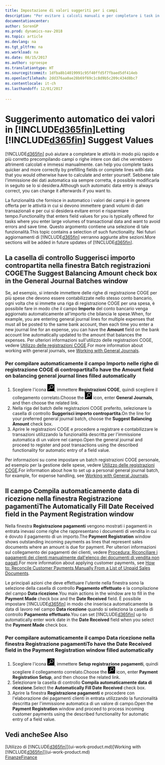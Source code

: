 ```yaml
---
title: Impostazione di valori suggeriti per i campi
description: "Per evitare i calcoli manuali e per completare i task in modo rapido e accurato, è possibile impostare l'immissione automatica dei dati in modo che Dynamics NAV compili i campi selezionati."
documentationcenter: 
author: SorenGP
ms.prod: dynamics-nav-2018
ms.topic: article
ms.devlang: na
ms.tgt_pltfrm: na
ms.workload: na
ms.date: 08/15/2017
ms.author: sgroespe
ms.translationtype: HT
ms.sourcegitcommit: 1dfba8b14019991c95f40ffd5f7fbaed5df414eb
ms.openlocfilehash: 2dd376aa0ae28b69f69c1c8d9b5c209c434d8bc7
ms.contentlocale: it-ch
ms.lasthandoff: 12/01/2017

---
```

# <a name="letting-included365finincludesd365finmdmd-suggest-values"></a><span data-ttu-id="3701b-103">Suggerimento automatico dei valori in [!INCLUDE[d365fin](includes/d365fin_md.md)]</span><span class="sxs-lookup"><span data-stu-id="3701b-103">Letting [!INCLUDE[d365fin](includes/d365fin_md.md)] Suggest Values</span></span>
[!INCLUDE[d365fin](includes/d365fin_md.md)]<span data-ttu-id="3701b-104"> può aiutare a completare le attività in modo più rapido e più corretto precompilando campi o righe intere con dati che verrebbero altrimenti calcolati e immessi manualmente.</span><span class="sxs-lookup"><span data-stu-id="3701b-104"> can help you complete tasks quicker and more correctly by prefilling fields or complete lines with data that you would otherwise have to calculate and enter yourself.</span></span> <span data-ttu-id="3701b-105">Sebbene tale l'immissione dei dati automatica sia sempre corretta, è possibile modificarla in seguito se lo si desidera.</span><span class="sxs-lookup"><span data-stu-id="3701b-105">Although such automatic data entry is always correct, you can change it afterwards if you want to.</span></span>

<span data-ttu-id="3701b-106">La funzionalità che fornisce in automatico i valori dei campi è in genere offerta per le attività in cui si devono immettere grandi volumi di dati transazionali e per cui si desidera evitare errori e risparmiare tempo.</span><span class="sxs-lookup"><span data-stu-id="3701b-106">Functionality that enters field values for you is typically offered for tasks where you enter large volumes of transactional data and want to avoid errors and save time.</span></span> <span data-ttu-id="3701b-107">Questo argomento contiene una selezione di tale funzionalità.</span><span class="sxs-lookup"><span data-stu-id="3701b-107">This topic contains a selection of such functionality.</span></span> <span data-ttu-id="3701b-108">Nei futuri aggiornamenti di [!INCLUDE[d365fin](includes/d365fin_md.md)] verranno aggiunte altre sezioni.</span><span class="sxs-lookup"><span data-stu-id="3701b-108">More sections will be added in future updates of [!INCLUDE[d365fin](includes/d365fin_md.md)].</span></span>

## <a name="the-suggest-balancing-amount-check-box-in-the-general-journal-batches-window"></a><span data-ttu-id="3701b-109">La casella di controllo **Suggerisci importo contropartita** nella finestra **Batch registrazioni COGE**</span><span class="sxs-lookup"><span data-stu-id="3701b-109">The **Suggest Balancing Amount** check box in the **General Journal Batches** window</span></span>
<span data-ttu-id="3701b-110">Se, ad esempio, si intende immettere delle righe di registrazione COGE per più spese che devono essere contabilizzate nello stesso conto bancario, ogni volta che si immette una riga di registrazione COGE per una spesa, è possibile fare in modo che il campo **Importo** del conto bancario venga aggiornato automaticamente all'importo che bilancia le spese.</span><span class="sxs-lookup"><span data-stu-id="3701b-110">When, for example, you are entering general journal lines for multiple expenses that must all be posted to the same bank account, then each time you enter a new journal line for an expense, you can have the **Amount** field on the bank account line automatically updated to the amount that balances the expenses.</span></span> <span data-ttu-id="3701b-111">Per ulteriori informazioni sull'utilizzo delle registrazioni COGE, vedere [Utilizzo delle registrazioni COGE](ui-work-general-journals.md).</span><span class="sxs-lookup"><span data-stu-id="3701b-111">For more information about working with general journals, see [Working with General Journals](ui-work-general-journals.md).</span></span>

### <a name="to-have-the-amount-field-on-balancing-general-journal-lines-filled-automatically"></a><span data-ttu-id="3701b-112">Per compilare automaticamente il campo **Importo** nelle righe di registrazione COGE di contropartita</span><span class="sxs-lookup"><span data-stu-id="3701b-112">To have the **Amount** field on balancing general journal lines filled automatically</span></span>
1. <span data-ttu-id="3701b-113">Scegliere l'icona ![Cerca pagina o report](media/ui-search/search_small.png "Cerca pagina o report"), immettere **Registrazioni COGE**, quindi scegliere il collegamento correlato.</span><span class="sxs-lookup"><span data-stu-id="3701b-113">Choose the ![Search for Page or Report](media/ui-search/search_small.png "Search for Page or Report icon") icon, enter **General Journals**, and then choose the related link.</span></span>
2. <span data-ttu-id="3701b-114">Nella riga del batch delle registrazioni COGE preferito, selezionare la casella di controllo **Suggerisci importo contropartita**.</span><span class="sxs-lookup"><span data-stu-id="3701b-114">On the line for your preferred general journal batch, choose the **Suggest Balancing Amount** check box.</span></span>
3. <span data-ttu-id="3701b-115">Aprire le registrazioni COGE e procedere a registrare e contabilizzare le transazioni utilizzando la funzionalità descritta per l'immissione automatica di un valore nel campo.</span><span class="sxs-lookup"><span data-stu-id="3701b-115">Open the general journal and proceed to register and post transactions using the described functionality for automatic entry of a field value.</span></span>       

<span data-ttu-id="3701b-116">Per informazioni su come impostare un batch registrazioni COGE personale, ad esempio per la gestione delle spese, vedere [Utilizzo delle registrazioni COGE](ui-work-general-journals.md).</span><span class="sxs-lookup"><span data-stu-id="3701b-116">For information about how to set up a personal general journal batch, for example, for expense handling, see [Working with General Journals](ui-work-general-journals.md).</span></span>

## <a name="the-automatically-fill-date-received-field-in-the-payment-registration-window"></a><span data-ttu-id="3701b-117">Il campo **Compila automaticamente data di ricezione** nella finestra **Registrazione pagamenti**</span><span class="sxs-lookup"><span data-stu-id="3701b-117">The **Automatically Fill Date Received** field in the **Payment Registration** window</span></span>
<span data-ttu-id="3701b-118">Nella finestra **Registrazione pagamenti** vengono mostrati i pagamenti in entrata inevasi come righe che rappresentano i documenti di vendita in cui è dovuto il pagamento di un importo.</span><span class="sxs-lookup"><span data-stu-id="3701b-118">The **Payment Registration** window shows outstanding incoming payments as lines that represent sales documents where an amount is due for payment.</span></span> <span data-ttu-id="3701b-119">Per ulteriori informazioni sul collegamento dei pagamenti dei clienti, vedere [Procedura: Riconciliare i pagamenti dei clienti manualmente dall'elenco dei documenti di vendita non pagati](receivables-how-reconcile-customer-payments-list-unpaid-sales-documents.md).</span><span class="sxs-lookup"><span data-stu-id="3701b-119">For more information about applying customer payments, see [How to: Reconcile Customer Payments Manually From a List of Unpaid Sales Documents](receivables-how-reconcile-customer-payments-list-unpaid-sales-documents.md).</span></span>

<span data-ttu-id="3701b-120">Le principali azioni che deve effettuare l'utente nella finestra sono la selezione della casella di controllo **Pagamento effettuato** e la compilazione del campo **Data ricezione**.</span><span class="sxs-lookup"><span data-stu-id="3701b-120">You main actions in the window are to fill in the **Payment Made** check box and the **Date Received** field.</span></span> <span data-ttu-id="3701b-121">È possibile impostare [!INCLUDE[d365fin](includes/d365fin_md.md)] in modo che inserisca automaticamente la data di lavoro nel campo **Data ricezione** quando si seleziona la casella di controllo **Pagamento effettuato**.</span><span class="sxs-lookup"><span data-stu-id="3701b-121">You can set [!INCLUDE[d365fin](includes/d365fin_md.md)] up to automatically enter work date in the **Date Received** field when you select the **Payment Made** check box.</span></span>

### <a name="to-have-the-date-received-field-in-the-payment-registration-window-filled-automatically"></a><span data-ttu-id="3701b-122">Per compilare automaticamente il campo **Data ricezione** nella finestra **Registrazione pagamenti**</span><span class="sxs-lookup"><span data-stu-id="3701b-122">To have the **Date Received** field in the **Payment Registration** window filled automatically</span></span>
1. <span data-ttu-id="3701b-123">Scegliere l'icona ![Cerca pagina o report](media/ui-search/search_small.png "Cerca pagina o report"), immettere **Setup registrazione pagamenti**, quindi scegliere il collegamento correlato.</span><span class="sxs-lookup"><span data-stu-id="3701b-123">Choose the ![Search for Page or Report](media/ui-search/search_small.png "Search for Page or Report icon") icon, enter **Payment Registration Setup**, and then choose the related link.</span></span>
2. <span data-ttu-id="3701b-124">Selezionare la casella di controllo **Compila automaticamente data di ricezione**.</span><span class="sxs-lookup"><span data-stu-id="3701b-124">Select the **Automatically Fill Date Received** check box.</span></span>
3. <span data-ttu-id="3701b-125">Aprire la finestra **Registrazione pagamenti** e procedere con l'elaborazione dei pagamenti clienti in entrata utilizzando la funzionalità descritta per l'immissione automatica di un valore di campo.</span><span class="sxs-lookup"><span data-stu-id="3701b-125">Open the **Payment Registration** window and proceed to process incoming customer payments using the described functionality for automatic entry of a field value.</span></span>

## <a name="see-also"></a><span data-ttu-id="3701b-126">Vedi anche</span><span class="sxs-lookup"><span data-stu-id="3701b-126">See Also</span></span>
<span data-ttu-id="3701b-127">[Utilizzo di [!INCLUDE[d365fin](includes/d365fin_md.md)]](ui-work-product.md)</span><span class="sxs-lookup"><span data-stu-id="3701b-127">[Working with [!INCLUDE[d365fin](includes/d365fin_md.md)]](ui-work-product.md)</span></span>  
[<span data-ttu-id="3701b-128">Finanze</span><span class="sxs-lookup"><span data-stu-id="3701b-128">Finance</span></span>](finance.md)

